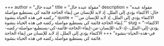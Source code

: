 +++
author = "عبده خال"
title = "مقولة عبده خال"
description = "مقولة عبده خال: الاكتفاء يؤدي إلى الملل، إذ لابد للإنسان من إبقاء الحاجة قائمة كي يستطيع مواصلة ركضه في هذه الحياة بنشوة."
quote = '''الاكتفاء يؤدي إلى الملل، إذ لابد للإنسان من إبقاء الحاجة قائمة كي يستطيع مواصلة ركضه في هذه الحياة بنشوة.'''
slug = "الاكتفاء-يؤدي-إلى-الملل،-إذ-لابد-للإنسان-من-إبقاء-الحاجة-قائمة-كي-يستطيع-مواصلة-ركضه-في-هذه-الحياة-بنشوة"
+++
الاكتفاء يؤدي إلى الملل، إذ لابد للإنسان من إبقاء الحاجة قائمة كي يستطيع مواصلة ركضه في هذه الحياة بنشوة.
